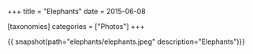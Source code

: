 +++
title = "Elephants"
date = 2015-06-08

[taxonomies]
categories = ["Photos"]
+++

{{ snapshot(path="elephants/elephants.jpeg" description="Elephants")}}
